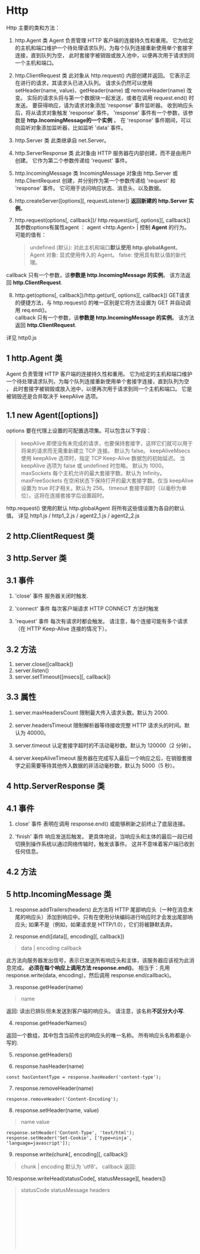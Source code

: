 # Http 

Http 主要的类和方法： 

1. http.Agent 类 
Agent 负责管理 HTTP 客户端的连接持久性和重用。 它为给定的主机和端口维护一个待处理请求队列，为每个队列连接重新使用单个套接字连接，直到队列为空，
此时套接字被销毁或放入池中，以便再次用于请求到同一个主机和端口。

2. http.ClientRequest 类
此对象从 http.request() 内部创建并返回。 它表示正在进行的请求，其请求头已进入队列。 请求头仍然可以使用 setHeader(name, value)、getHeader(name) 或 removeHeader(name) 改变。
实际的请求头将与第一个数据块一起发送，或者在调用 request.end() 时发送。
要获得响应，请为请求对象添加 'response' 事件监听器。 收到响应头后，将从请求对象触发 'response' 事件。 'response' 事件有一个参数，该参数是 **http.IncomingMessage的一个实例** 。
在 'response' 事件期间，可以向监听对象添加监听器，比如监听 'data' 事件。
 
3. http.Server 类
此类继承自 net.Server。

4. http.ServerResponse 类
此对象由 HTTP 服务器在内部创建，而不是由用户创建。 它作为第二个参数传递给 'request' 事件。
 
5. http.IncomingMessage 类
IncomingMessage 对象由 http.Server 或 http.ClientRequest 创建，并分别作为第一个参数传递给 'request' 和 'response' 事件。 它可用于访问响应状态、消息头、以及数据。
  
6. http.createServer([options][, requestListener])
**返回新建的 http.Server 实例**。
  
7. http.request(options[, callback])/ http.request(url[, options][, callback])
其参数options有属性agent ：
agent <http.Agent> | <boolean> 控制 **Agent** 的行为。可能的值有： 
    > undefined (默认): 对此主机和端口**默认使用 http.globalAgent**。
    > Agent 对象: 显式使用传入的 Agent。
    >  false: 使用具有默认值的新代理。

callback 只有一个参数，该**参数是 http.IncomingMessage 的实例**。
该方法返回 **http.ClientRequest**.

8. http.get(options[, callback])/http.get(url[, options][, callback])
GET请求的便捷方法，与 http.request() 的唯一区别是它将方法设置为 GET 并自动调用 req.end()。  
callback 只有一个参数，该**参数是 http.IncomingMessage 的实例**。
该方法返回 **http.ClientRequest**.
 
详见 http0.js


## 1 http.Agent 类

Agent 负责管理 HTTP 客户端的连接持久性和重用。 它为给定的主机和端口维护一个待处理请求队列，为每个队列连接重新使用单个套接字连接，直到队列为空 ，
此时套接字被销毁或放入池中，以便再次用于请求到同一个主机和端口。 它是被销毁还是合并取决于 keepAlive 选项。

## 1.1 new Agent([options])

options <Object> 要在代理上设置的可配置选项集。可以包含以下字段：

> keepAlive <boolean> 即使没有未完成的请求，也要保持套接字，这样它们就可以用于将来的请求而无需重新建立 TCP 连接。 默认为 false。
> keepAliveMsecs <number> 使用 keepAlive 选项时，指定 TCP Keep-Alive 数据包的初始延迟。 当 keepAlive 选项为 false 或 undefined 时忽略。 默认为 1000。
> maxSockets <number> 每个主机允许的最大套接字数。默认为 Infinity。
> maxFreeSockets <number> 在空闲状态下保持打开的最大套接字数。仅当 keepAlive 设置为 true 时才相关。默认为 256。
> timeout <number> 套接字超时（以毫秒为单位）。这将在连接套接字后设置超时。

http.request() 使用的默认 http.globalAgent 将所有这些值设置为各自的默认值。
详见 http1.js / http1_2.js  / agent2_1.js / agent2_2.js

## 2 http.ClientRequest 类


## 3 http.Server 类
## 3.1 事件

1. 'close' 事件
服务器关闭时触发.

2. 'connect' 事件
每次客户端请求 HTTP CONNECT 方法时触发

3. 'request' 事件
每次有请求时都会触发。 请注意，每个连接可能有多个请求（在 HTTP Keep-Alive 连接的情况下）。

## 3.2 方法
1. server.close([callback])
2. server.listen()
3. server.setTimeout([msecs][, callback])

## 3.3 属性
1. server.maxHeadersCount
限制最大传入请求头数。默认为 2000.

2. server.headersTimeout
限制解析器等待接收完整 HTTP 请求头的时间。默认为 40000。

3. server.timeout
认定套接字超时的不活动毫秒数。默认为 120000（2 分钟）。

4. server.keepAliveTimeout
服务器在完成写入最后一个响应之后，在销毁套接字之前需要等待其他传入数据的非活动毫秒数，默认为 5000（5 秒）。



## 4 http.ServerResponse 类
## 4.1 事件
1. close' 事件
表明在调用 response.end() 或能够刷新之前终止了底层连接。

2. 'finish' 事件
响应发送后触发。 更具体地说，当响应头和主体的最后一段已经切换到操作系统以通过网络传输时，触发该事件。 这并不意味着客户端已收到任何信息。

## 4.2 方法


## 5 http.IncomingMessage 类

1. response.addTrailers(headers)
此方法将 HTTP 尾部响应头（一种在消息末尾的响应头）添加到响应中。只有在使用分块编码进行响应时才会发出尾部响应头; 如果不是（例如，如果请求是 HTTP/1.0），它们将被静默丢弃。

2. response.end([data][, encoding][, callback])

> data <string> | <Buffer>
> encoding <string>
> callback <Function>

此方法向服务器发出信号，表示已发送所有响应头和主体，该服务器应该视为此消息完成。 **必须在每个响应上调用方法 response.end()**。
相当于：先用response.write(data, encoding)，然后调用 response.end(callback)。

3. response.getHeader(name)
> name <string>

返回: <any>
读出已排队但未发送到客户端的响应头。 请注意，该名称**不区分大小写**.

4. response.getHeaderNames()

返回一个数组，其中包含当前传出的响应头的唯一名称。 所有响应头名称都是小写的.

5. response.getHeaders()


6. response.hasHeader(name)

```
const hasContentType = response.hasHeader('content-type');
```
7. response.removeHeader(name)

```
response.removeHeader('Content-Encoding');
```
8. response.setHeader(name, value)
> name <string>
> value <any>

```
response.setHeader('Content-Type', 'text/html');
response.setHeader('Set-Cookie', ['type=ninja', 'language=javascript']);
```

9. response.write(chunk[, encoding][, callback])

> chunk <string> | <Buffer>
> encoding <string> 默认为 'utf8'。
> callback <Function>
返回: <boolean>



10.response.writeHead(statusCode[, statusMessage][, headers])

> statusCode <number>
> statusMessage <string>
> headers <Object>

```
const body = 'hello world';
response.writeHead(200, {
  'Content-Length': Buffer.byteLength(body),
  'Content-Type': 'text/plain' });
```

## 3.3 属性
1. response.connection
<net.Socket>

2. response.statusCode













































http.IncomingMessage 实例，由于在 server、client 都出现:

1. 在server端：获取请求发送方的信息，比如请求方法、路径、传递的数据等。
2. 在client端：获取 server 端发送过来的信息，比如请求方法、路径、传递的数据等。
3. http.IncomingMessage实例 有三个属性需要注意：method、statusCode、statusMessage。
- method：只在 server 端的实例有（也就是 serverReq.method）
- statusCode/statusMessage：只在 client 端 的实例有（也就是 clientRes.method）